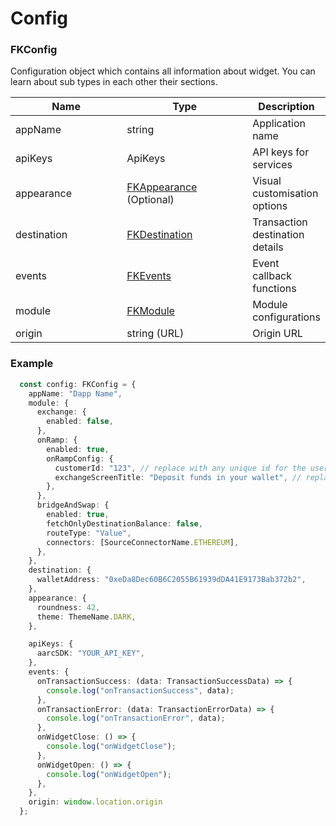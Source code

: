 # Config

### FKConfig

Configuration object which contains all information about widget. You can learn about sub types in each other their sections.&#x20;

<table><thead><tr><th width="211">Name</th><th width="234">Type</th><th>Description</th></tr></thead><tbody><tr><td>appName</td><td>string</td><td>Application name</td></tr><tr><td>apiKeys</td><td>ApiKeys</td><td>API keys for services</td></tr><tr><td>appearance</td><td><a href="appearance">FKAppearance</a> (Optional)</td><td>Visual customisation options</td></tr><tr><td>destination</td><td><a href="destination">FKDestination</a></td><td>Transaction destination details</td></tr><tr><td>events</td><td><a href="events">FKEvents</a></td><td>Event callback functions</td></tr><tr><td>module</td><td><a href="module">FKModule</a></td><td>Module configurations</td></tr><tr><td>origin</td><td>string (URL)</td><td>Origin URL</td></tr></tbody></table>

### Example

```typescript
  const config: FKConfig = {
    appName: "Dapp Name",
    module: {
      exchange: {
        enabled: false,
      },
      onRamp: {
        enabled: true,
        onRampConfig: {
          customerId: "123", // replace with any unique id for the user
          exchangeScreenTitle: "Deposit funds in your wallet", // replace with custom copy 
        },
      },
      bridgeAndSwap: {
        enabled: true,
        fetchOnlyDestinationBalance: false,
        routeType: "Value",
        connectors: [SourceConnectorName.ETHEREUM],
      },
    },
    destination: {
      walletAddress: "0xeDa8Dec60B6C2055B61939dDA41E9173Bab372b2",
    },
    appearance: {
      roundness: 42,
      theme: ThemeName.DARK,
    },

    apiKeys: {
      aarcSDK: "YOUR_API_KEY",
    },
    events: {
      onTransactionSuccess: (data: TransactionSuccessData) => {
        console.log("onTransactionSuccess", data);
      },
      onTransactionError: (data: TransactionErrorData) => {
        console.log("onTransactionError", data);
      },
      onWidgetClose: () => {
        console.log("onWidgetClose");
      },
      onWidgetOpen: () => {
        console.log("onWidgetOpen");
      },
    },
    origin: window.location.origin
  };
```
